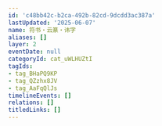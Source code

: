 ```yaml
---
id: 'c48bb42c-b2ca-492b-82cd-9dcdd3ac387a'
lastUpdated: '2025-06-07'
name: 符书・云篆・讳字
aliases: []
layer: 2
eventDate: null
categoryId: cat_uWLHUZtI
tagIds:
- tag_BHaPQ9KP
- tag_QZzhx8JV
- tag_AaFqQlJs
timelineEvents: []
relations: []
titledLinks: []
---
```


